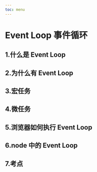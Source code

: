 ```yaml
---
toc: menu
---
```


# Event Loop 事件循环

## 1.什么是 Event Loop

## 2.为什么有 Event Loop

## 3.宏任务

## 4.微任务

## 5.浏览器如何执行 Event Loop

## 6.node 中的 Event Loop

## 7.考点
